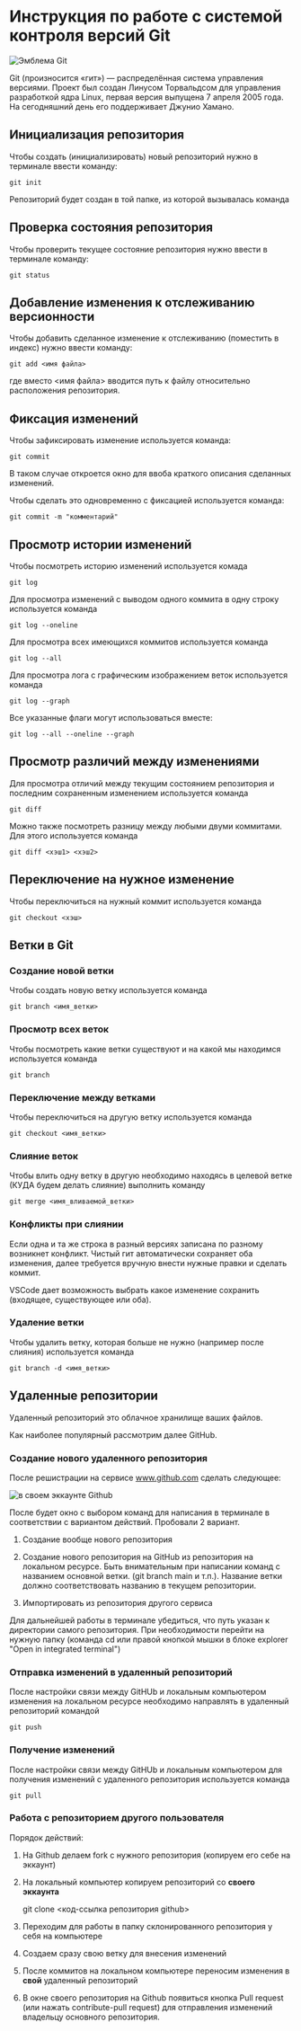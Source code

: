 # **Инструкция по работе с системой контроля версий Git**

![Эмблема Git](git.jpg)

Git (произносится «гит») — распределённая система управления версиями. Проект был создан Линусом Торвальдсом для управления разработкой ядра Linux, первая версия выпущена 7 апреля 2005 года. На сегодняшний день его поддерживает Джунио Хамано.

## Инициализация репозитория

Чтобы создать (инициализировать) новый репозиторий нужно в терминале ввести команду:

    git init

Репозиторий будет создан в той папке, из которой вызывалась команда

## Проверка состояния репозитория

Чтобы проверить текущее состояние репозитория нужно ввести в терминале команду:

    git status

## Добавление изменения к отслеживанию версионности

Чтобы добавить сделанное изменение к отслеживанию (поместить в индекс) нужно ввести команду:

    git add <имя файла>

где вместо <имя файла> вводится путь к файлу относительно расположения репозитория.

## Фиксация изменений

Чтобы зафиксировать изменение используется команда:

    git commit

В таком случае откроется окно для ввоба краткого описания сделанных изменений.

Чтобы сделать это одновременно с фиксацией используется команда:

    git commit -m "комментарий"

## Просмотр истории изменений

Чтобы посмотреть историю изменений используется комада

    git log

Для просмотра изменений с выводом одного коммита в одну строку используется команда

    git log --oneline

Для просмотра всех имеющихся коммитов используется команда

    git log --all

Для просмотра лога с графическим изображением веток используется команда

    git log --graph

Все указанные флаги могут использоваться вместе:

    git log --all --oneline --graph

## Просмотр различий между изменениями

Для просмотра отличий между текущим состоянием репозитория и последним сохраненным изменением используется команда

    git diff

Можно также посмотреть разницу между любыми двуми коммитами. Для этого используется команда

    git diff <хэш1> <хэш2>

## Переключение на нужное изменение

Чтобы переключиться на нужный коммит используется команда

    git checkout <хэш>

## Ветки в Git

### Создание новой ветки

Чтобы создать новую ветку используется команда

    git branch <имя_ветки>

### Просмотр всех веток

Чтобы посмотреть какие ветки существуют и на какой мы находимся используется команда

    git branch

### Переключение между ветками

Чтобы переключиться на другую ветку используется команда

    git checkout <имя_ветки>

### Слияние веток

Чтобы влить одну ветку в другую необходимо находясь в целевой ветке (КУДА будем делать слияние) выполнить команду

    git merge <имя_вливаемой_ветки>

### Конфликты при слиянии

Если одна и та же строка в разный версиях записана по разному возникнет конфликт.
Чистый гит автоматически сохраняет оба изменения, далее требуется вручную внести нужные правки и сделать коммит.

VSСode дает возможность выбрать какое изменение сохранить (входящее, существующее или оба).

### Удаление ветки

Чтобы удалить ветку, которая больше не нужно (например после слияния) используется команда

    git branch -d <имя_ветки>

## Удаленные репозитории

Удаленный репозиторий это облачное хранилище ваших файлов.

Как наиболее популярный рассмотрим далее GitHub.

### Создание нового удаленного репозитория

После решистрации на сервисе www.github.com сделать следующее:

![в своем эккаунте Github](github.jpg)

После будет окно с выбором команд для написания в терминале в соответствии с вариантом действий. Пробовали 2 вариант.

1. Создание вообще нового репозитория

2. Создание нового репозитория на GitHub из репозитория на локальном ресурсе.
Быть внимательным при написании команд с названием основной ветки. (git branch main  и т.п.). Название ветки должно соответствовать названию в текущем репозитории.

3. Импортировать из репозитория другого сервиса

Для дальнейшей работы в терминале убедиться, что путь указан к директории самого репозитория.
При необходимости перейти на нужную папку (команда cd или правой кнопкой мышки в блоке explorer "Open in integrated terminal")

### Отправка изменений в удаленный репозиторий

После настройки связи между GitHUb и локальным компьютером изменения на локальном ресурсе необходимо направлять в удаленный репозиторий командой

    git push

### Получение изменений

После настройки связи между GitHUb и локальным компьютером для получения изменений с удаленного репозитория используется команда

    git pull

### Работа с репозиторием другого пользователя

Порядок действий:

1. На Github делаем fork с нужного репозитория (копируем его себе на эккаунт)

2. На локальный компьютер копируем репозиторий со **своего эккаунта**

    git clone <код-ссылка репозитория github>

3. Переходим для работы в папку склонированного репозитория у себя на компьютере

4. Создаем сразу свою ветку для внесения изменений

5. После коммитов на локальном компьютере переносим изменения в **свой** удаленный репозиторий

6. В окне своего репозитория на Github появиться кнопка Pull request (или нажать contribute-pull request) для отправления изменений владельцу основного репозитория.
  
